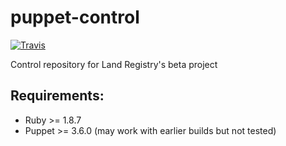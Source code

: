 puppet-control
==============
[![Travis](https://img.shields.io/travis/LandRegistry-Ops/puppet-control.svg?style=flat-square)](https://travis-ci.org/LandRegistry-Ops/puppet-control/)

Control repository for Land Registry's beta project

## Requirements:
- Ruby >= 1.8.7
- Puppet >= 3.6.0 (may work with earlier builds but not tested)

